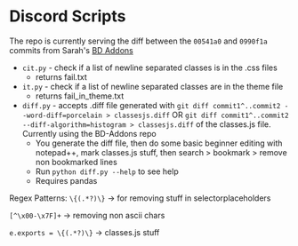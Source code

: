 # Discord Scripts
The repo is currently serving the diff between the `00541a0` and `0990f1a` commits from Sarah's [BD Addons](https://github.com/ItMeSarah/BD-Addons/commits/main/DiscordClasses/classes.js)

- `cit.py` - check if a list of newline separated classes is in the .css files
    - returns fail.txt
- `it.py` - check if a list of newline separated classes are in the theme file 
    - returns fail_in_theme.txt
- `diff.py` - accepts .diff file generated with `git diff commit1^..commit2 --word-diff=porcelain > classesjs.diff` OR `git diff commit1^..commit2 --diff-algorithm=histogram > classesjs.diff` of the classes.js file. Currently using the BD-Addons repo
    - You generate the diff file, then do some basic beginner editing with notepad++, mark classes.js stuff, then search > bookmark > remove non bookmarked lines
    - Run `python diff.py --help` to see help
    - Requires pandas

Regex Patterns:
`\{(.*?)\}` -> for removing stuff in selectorplaceholders

`[^\x00-\x7F]+` -> removing non ascii chars

`e.exports = \{(.*?)\}` -> classes.js stuff
